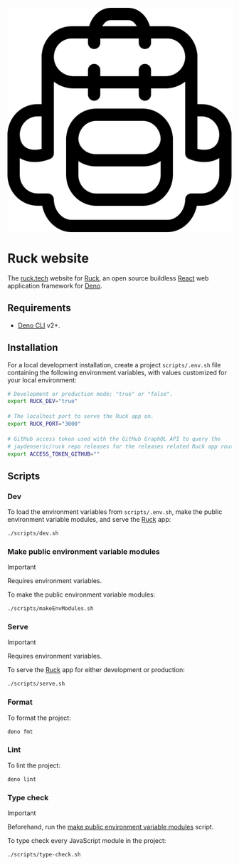![Ruck logo](./public/logos/ruck.svg)

# Ruck website

The [ruck.tech](https://ruck.tech) website for
[Ruck](https://github.com/jaydenseric/ruck), an open source buildless
[React](https://reactjs.org) web application framework for
[Deno](https://deno.land).

## Requirements

- [Deno CLI](https://deno.land/#installation) v2+.

## Installation

For a local development installation, create a project `scripts/.env.sh` file
containing the following environment variables, with values customized for your
local environment:

```sh
# Development or production mode; "true" or "false".
export RUCK_DEV="true"

# The localhost port to serve the Ruck app on.
export RUCK_PORT="3000"

# GitHub access token used with the GitHub GraphQL API to query the
# jaydenseric/ruck repo releases for the releases related Ruck app routes.
export ACCESS_TOKEN_GITHUB=""
```

## Scripts

### Dev

To load the environment variables from `scripts/.env.sh`, make the public
environment variable modules, and serve the [Ruck](https://ruck.tech) app:

```sh
./scripts/dev.sh
```

### Make public environment variable modules

> [!IMPORTANT]
>
> Requires environment variables.

To make the public environment variable modules:

```sh
./scripts/makeEnvModules.sh
```

### Serve

> [!IMPORTANT]
>
> Requires environment variables.

To serve the [Ruck](https://ruck.tech) app for either development or production:

```sh
./scripts/serve.sh
```

### Format

To format the project:

```sh
deno fmt
```

### Lint

To lint the project:

```sh
deno lint
```

### Type check

> [!IMPORTANT]
>
> Beforehand, run the
> [make public environment variable modules](#make-public-environment-variable-modules)
> script.

To type check every JavaScript module in the project:

```sh
./scripts/type-check.sh
```
